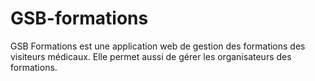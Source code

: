 # GSB-formations
GSB Formations est une application web de gestion des formations des visiteurs médicaux. Elle permet aussi de gérer les organisateurs des formations.
